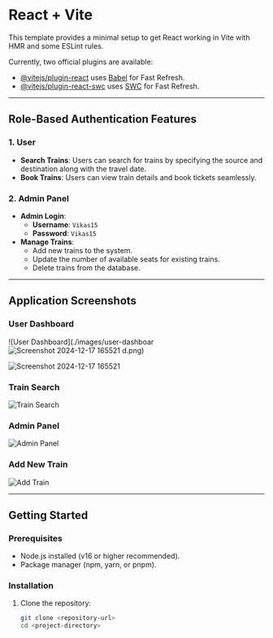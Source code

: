 # React + Vite

This template provides a minimal setup to get React working in Vite with HMR and some ESLint rules.

Currently, two official plugins are available:

- [@vitejs/plugin-react](https://github.com/vitejs/vite-plugin-react/blob/main/packages/plugin-react/README.md) uses [Babel](https://babeljs.io/) for Fast Refresh.
- [@vitejs/plugin-react-swc](https://github.com/vitejs/vite-plugin-react-swc) uses [SWC](https://swc.rs/) for Fast Refresh.

---

## Role-Based Authentication Features

### 1. **User**
   - **Search Trains**: Users can search for trains by specifying the source and destination along with the travel date.
   - **Book Trains**: Users can view train details and book tickets seamlessly.

### 2. **Admin Panel**
   - **Admin Login**:
     - **Username**: `Vikas15`
     - **Password**: `Vikas15`
   - **Manage Trains**:
     - Add new trains to the system.
     - Update the number of available seats for existing trains.
     - Delete trains from the database.

---

## Application Screenshots

### User Dashboard
![User Dashboard](./images/user-dashboar![Screenshot 2024-12-17 165521](https://github.com/user-attachments/assets/efeeea21-98cc-4b71-818b-21aeed1d1855)
d.png)

![Screenshot 2024-12-17 165521](https://github.com/user-attachments/assets/720704f4-703a-4096-83bd-cd8c7cfad35c)

### Train Search
![Train Search](./images/train-search.png)

### Admin Panel
![Admin Panel](./images/admin-panel.png)

### Add New Train
![Add Train](./images/add-train.png)

---

## Getting Started

### Prerequisites
- Node.js installed (v16 or higher recommended).
- Package manager (npm, yarn, or pnpm).

### Installation
1. Clone the repository:
   ```bash
   git clone <repository-url>
   cd <project-directory>
